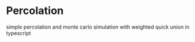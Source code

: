 ﻿# Percolation

simple percolation and monte carlo simulation with weighted quick union in typescript
